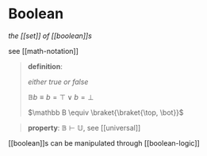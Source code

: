 # Boolean

_the [[set]] of [[boolean]]s_

see [[math-notation]]

> **definition**:
>
> _either true or false_
>
> $\mathbb B b \equiv b = \top \lor b = \bot$
>
> $\mathbb B \equiv \braket{\braket{\top, \bot}}$

> **property**: $\mathbb B \vdash \mathbb U$, see [[universal]]

[[boolean]]s can be manipulated through [[boolean-logic]]
